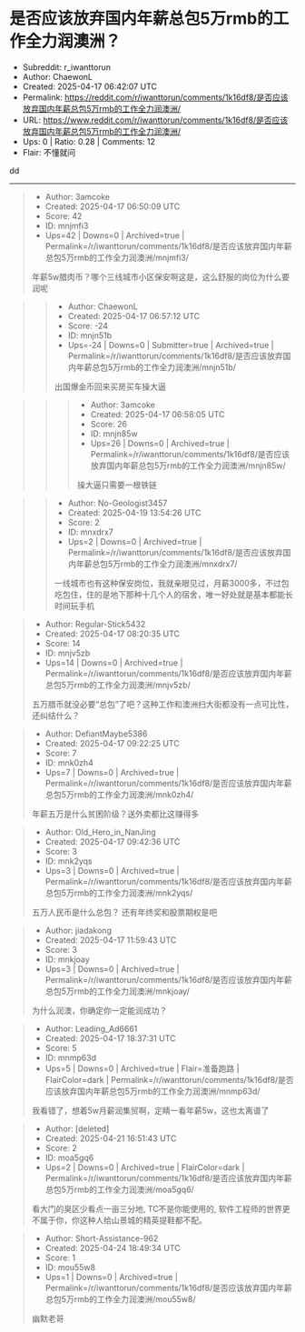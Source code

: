 # 是否应该放弃国内年薪总包5万rmb的工作全力润澳洲？

- Subreddit: r_iwanttorun
- Author: ChaewonL
- Created: 2025-04-17 06:42:07 UTC
- Permalink: https://reddit.com/r/iwanttorun/comments/1k16df8/是否应该放弃国内年薪总包5万rmb的工作全力润澳洲/
- URL: https://www.reddit.com/r/iwanttorun/comments/1k16df8/是否应该放弃国内年薪总包5万rmb的工作全力润澳洲/
- Ups: 0 | Ratio: 0.28 | Comments: 12
- Flair: 不懂就问


dd


---

> - Author: 3amcoke
> - Created: 2025-04-17 06:50:09 UTC
> - Score: 42
> - ID: mnjmfi3
> - Ups=42 | Downs=0 | Archived=true | Permalink=/r/iwanttorun/comments/1k16df8/是否应该放弃国内年薪总包5万rmb的工作全力润澳洲/mnjmfi3/
>
> 年薪5w腊肉币？哪个三线城市小区保安啊这是，这么舒服的岗位为什么要润呢

>> - Author: ChaewonL
>> - Created: 2025-04-17 06:57:12 UTC
>> - Score: -24
>> - ID: mnjn51b
>> - Ups=-24 | Downs=0 | Submitter=true | Archived=true | Permalink=/r/iwanttorun/comments/1k16df8/是否应该放弃国内年薪总包5万rmb的工作全力润澳洲/mnjn51b/
>>
>> 出国爆金币回来买房买车操大逼

>>> - Author: 3amcoke
>>> - Created: 2025-04-17 06:58:05 UTC
>>> - Score: 26
>>> - ID: mnjn85w
>>> - Ups=26 | Downs=0 | Archived=true | Permalink=/r/iwanttorun/comments/1k16df8/是否应该放弃国内年薪总包5万rmb的工作全力润澳洲/mnjn85w/
>>>
>>> 操大逼只需要一根铁链

>> - Author: No-Geologist3457
>> - Created: 2025-04-19 13:54:26 UTC
>> - Score: 2
>> - ID: mnxdrx7
>> - Ups=2 | Downs=0 | Archived=true | Permalink=/r/iwanttorun/comments/1k16df8/是否应该放弃国内年薪总包5万rmb的工作全力润澳洲/mnxdrx7/
>>
>> 一线城市也有这种保安岗位，我就亲眼见过，月薪3000多，不过包吃包住，住的是地下那种十几个人的宿舍，唯一好处就是基本都能长时间玩手机

> - Author: Regular-Stick5432
> - Created: 2025-04-17 08:20:35 UTC
> - Score: 14
> - ID: mnjv5zb
> - Ups=14 | Downs=0 | Archived=true | Permalink=/r/iwanttorun/comments/1k16df8/是否应该放弃国内年薪总包5万rmb的工作全力润澳洲/mnjv5zb/
>
> 五万腊币就没必要“总包”了吧？这种工作和澳洲扫大街都没有一点可比性，还纠结什么？

> - Author: DefiantMaybe5386
> - Created: 2025-04-17 09:22:25 UTC
> - Score: 7
> - ID: mnk0zh4
> - Ups=7 | Downs=0 | Archived=true | Permalink=/r/iwanttorun/comments/1k16df8/是否应该放弃国内年薪总包5万rmb的工作全力润澳洲/mnk0zh4/
>
> 年薪五万是什么贫困阶级？送外卖都比这赚得多

> - Author: Old_Hero_in_NanJing
> - Created: 2025-04-17 09:42:36 UTC
> - Score: 3
> - ID: mnk2yqs
> - Ups=3 | Downs=0 | Archived=true | Permalink=/r/iwanttorun/comments/1k16df8/是否应该放弃国内年薪总包5万rmb的工作全力润澳洲/mnk2yqs/
>
> 五万人民币是什么总包？ 还有年终奖和股票期权是吧

> - Author: jiadakong
> - Created: 2025-04-17 11:59:43 UTC
> - Score: 3
> - ID: mnkjoay
> - Ups=3 | Downs=0 | Archived=true | Permalink=/r/iwanttorun/comments/1k16df8/是否应该放弃国内年薪总包5万rmb的工作全力润澳洲/mnkjoay/
>
> 为什么润澳，你确定你一定能润成功？

> - Author: Leading_Ad6661
> - Created: 2025-04-17 18:37:31 UTC
> - Score: 5
> - ID: mnmp63d
> - Ups=5 | Downs=0 | Archived=true | Flair=准备跑路 | FlairColor=dark | Permalink=/r/iwanttorun/comments/1k16df8/是否应该放弃国内年薪总包5万rmb的工作全力润澳洲/mnmp63d/
>
> 我看错了，想着5w月薪润集贸啊，定睛一看年薪5w，这也太离谱了

> - Author: [deleted]
> - Created: 2025-04-21 16:51:43 UTC
> - Score: 2
> - ID: moa5gq6
> - Ups=2 | Downs=0 | Archived=true | FlairColor=dark | Permalink=/r/iwanttorun/comments/1k16df8/是否应该放弃国内年薪总包5万rmb的工作全力润澳洲/moa5gq6/
>
> 看大门的臭区少看点一亩三分地, TC不是你能使用的, 软件工程师的世界更不属于你，你这种人给山景城的精英提鞋都不配。

> - Author: Short-Assistance-962
> - Created: 2025-04-24 18:49:34 UTC
> - Score: 1
> - ID: mou55w8
> - Ups=1 | Downs=0 | Archived=true | Permalink=/r/iwanttorun/comments/1k16df8/是否应该放弃国内年薪总包5万rmb的工作全力润澳洲/mou55w8/
>
> 幽默老哥

